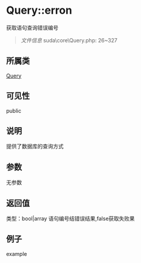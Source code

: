 # Query::erron
获取语句查询错误编号
> *文件信息* suda\core\Query.php: 26~327
## 所属类 

[Query](../Query.md)

## 可见性

  public  
## 说明

提供了数据库的查询方式


## 参数

无参数

## 返回值
类型：bool|array
 语句编号结错误结果,false获取失败果

## 例子

example